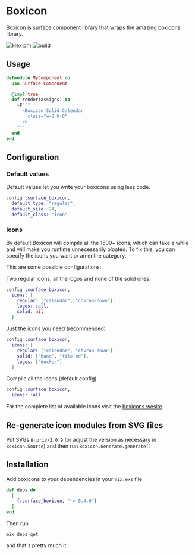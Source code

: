 # Boxicon

Boxicon is [surface](https://github.com/surface-ui/surface) component library that wraps the amazing [boxicons](https://boxicons.com) library.

[![Hex pm](http://img.shields.io/hexpm/v/surface_boxicon.svg?style=flat)](https://hex.pm/packages/surface_boxicon) [![build](https://github.com/fceruti/surface-boxicon/actions/workflows/build.yml/badge.svg)](https://github.com/fceruti/surface-boxicon/actions/workflows/build.yml)

## Usage

```elixir
defmodule MyComponent do
  use Surface.Component

  @impl true
  def render(assigns) do
    ~F"""
      <Boxicon.Solid.Calendar
        class="w-8 h-8"
      />
    """
  end
end
```

## Configuration

### Default values

Default values let you write your boxicons using less code.

```elixir
config :surface_boxicon,
  default_type: "regular",
  default_size: 24,
  default_class: "icon"
```

### Icons

By default Boxicon will compile all the 1500+ icons, which can take a while and will make you runtime
unnecessarily bloated. To fix this, you can specify the icons you want or an entire category.

This are some possible configurations:

Two regular icons, all the logos and none of the solid ones.
```elixir
config :surface_boxicon,
  icons: [
    regular: ["calendar", "chvron-down"],
    logos: :all,
    solid: nil
  ]
```

Just the icons you need (recommended)
```elixir
config :surface_boxicon,
  icons: [
    regular: ["calendar", "chvron-down"],
    solid: ["hand", "file-md"],
    logos: ["docker"]
  ]
```

Compile all the icons (default config)
```elixir
config :surface_boxicon,
  icons: :all
```

For the complete list of available icons visit the [boxicons wesite](https://boxicons.com).

## Re-generate icon modules from SVG files
Put SVGs in `priv/2.0.9` (or adjust the version as necessary in `Boxicon.Source`) and then run `Boxicon.Generate.generate()` 

## Installation

Add boxicons to your dependencies in your `mix.exs` file

```elixir
def deps do
  [
    {:surface_boxicon, "~> 0.4.0"}
  ]
end
```

Then run 

```
mix deps.get
```

and that's pretty much it.
